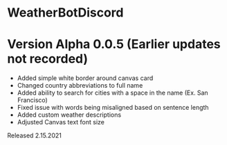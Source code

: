 # WeatherBotDiscord

# Version Alpha 0.0.5 (Earlier updates not recorded)

 - Added simple white border around canvas card
 - Changed country abbreviations to full name
 - Added ability to search for cities with a space in the name (Ex. San Francisco)
 - Fixed issue with words being misaligned based on sentence length
 - Added custom weather descriptions
 - Adjusted Canvas text font size

Released 2.15.2021
